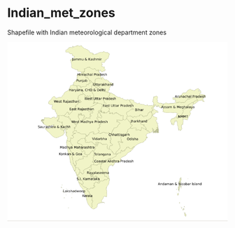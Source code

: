 # Indian_met_zones
Shapefile with Indian meteorological department zones

![alt tag](image_met_zones.png)
